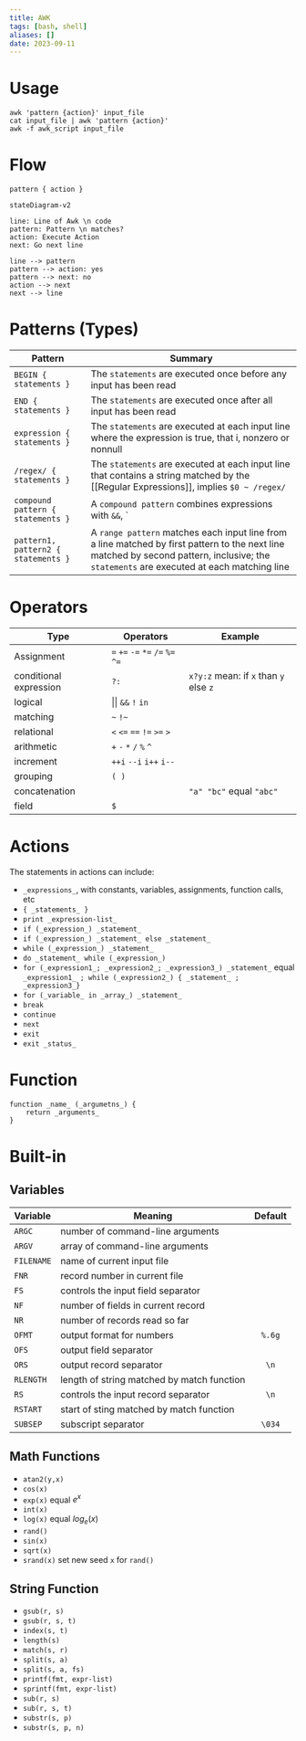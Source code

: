 ```yaml
---
title: AWK
tags: [bash, shell]
aliases: []
date: 2023-09-11
---
```



# Usage
```shell
awk 'pattern {action}' input_file
cat input_file | awk 'pattern {action}'
awk -f awk_script input_file
```


# Flow
`pattern { action }`
```mermaid
stateDiagram-v2

line: Line of Awk \n code
pattern: Pattern \n matches?
action: Execute Action
next: Go next line

line --> pattern
pattern --> action: yes
pattern --> next: no
action --> next
next --> line
```

# Patterns (Types) 
Pattern | Summary
--- | ---
`BEGIN { statements }` | The `statements` are executed once before any input has been read
`END { statements }` | The `statements` are executed once after all input has been read
`expression { statements }` | The `statements` are executed at each input line where the expression is true, that i, nonzero or nonnull
`/regex/ { statements }` |  The `statements` are executed at each input line that contains a string matched by the [[Regular Expressions]], implies `$0 ~ /regex/`
`compound pattern { statements }` | A `compound pattern` combines expressions with `&&`, `||`, `!` and `()` for grouping
`pattern1, pattern2 { statements }` | A `range pattern` matches each input line from a line matched by first pattern to the next line matched by second pattern, inclusive; the `statements` are executed at each matching line

# Operators
Type | Operators | Example
--- | --- | ---
Assignment | `=` `+=` `-=` `*=` `/=` `%=` `^=`
conditional expression | `?:` | `x?y:z` mean: if `x` than `y` else `z`
logical | \|\| `&&` `!` `in`
matching | `~` `!~`
relational | `<` `<=` `==` `!=` `>=` `>`
arithmetic | `+` `-` `*` `/` `%` `^`
increment | `++i` `--i` `i++` `i--`
grouping | `( )`
concatenation | ` ` | `"a" "bc"` equal `"abc"`
field | `$`


# Actions
The statements in actions can include:
-  `_expressions_`, with constants, variables, assignments, function calls, etc
- `{ _statements_ }`
- `print _expression-list_`
- `if (_expression_) _statement_`
- `if (_expression_) _statement_ else _statement_`
- `while (_expression_) _statement_`
- `do _statement_ while (_expression_)`
- `for (_expression1_; _expression2_; _expression3_) _statement_` equal `_expression1_ ; while (_expression2_) { _statement_ ; _expression3_}`
- `for (_variable_ in _array_) _statement_`
- `break`
- `continue`
- `next`
- `exit`
- `exit _status_`

# Function
```
function _name_ (_argumetns_) {
	return _arguments_
}
```

# Built-in 
## Variables
Variable | Meaning | Default
:-- | --- | :-:
`ARGC` | number of command-line arguments
`ARGV` | array of command-line arguments
`FILENAME` | name of current input file
`FNR` | record number in current file
`FS` | controls the input field separator | ` `
`NF` | number of fields in current record
`NR` | number of records read so far
`OFMT` | output format for numbers | `%.6g`
`OFS` | output field separator | ` `
`ORS` | output record separator | `\n`
`RLENGTH` | length of string matched by match function
`RS` | controls the input record separator | `\n`
`RSTART` | start of sting matched by match function
`SUBSEP` | subscript separator | `\034`

## Math Functions
- `atan2(y,x)`
- `cos(x)`
- `exp(x)` equal $e^x$ 
- `int(x)`
- `log(x)` equal $log_e(x)$
- `rand()`
- `sin(x)`
- `sqrt(x)`
- `srand(x)` set new seed `x` for `rand()`

## String Function
- `gsub(r, s)`
- `gsub(r, s, t)`
- `index(s, t)`
- `length(s)`
- `match(s, r)`
- `split(s, a)`
- `split(s, a, fs)`
- `printf(fmt, expr-list)`
- `sprintf(fmt, expr-list)`
- `sub(r, s)`
- `sub(r, s, t)`
- `substr(s, p)`
- `substr(s, p, n)`